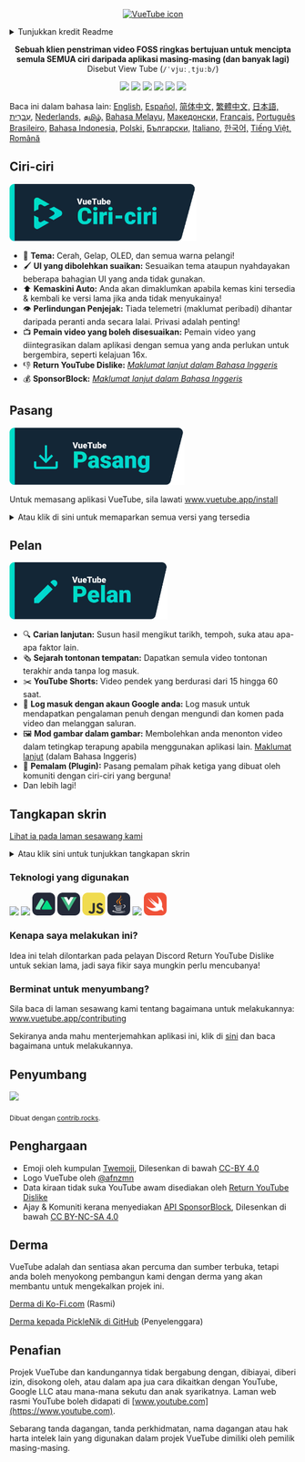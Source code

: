 <p align="center">
  <a href="https://vuetube.app/">
    <img src="https://cdn.discordapp.com/attachments/751596360108605500/980418672331988992/VueTube_Dark.svg" alt="VueTube icon" width="500"/>
  </a>
  </br>
  <details>
  <summary>Tunjukkan kredit Readme</summary>
  
   <sub>Logo oleh <a href="https://github.com/afnzmn">@afnzmn</a></sub></br>
  <sub>Penyumbang-penyumbang Readme Bahasa Melayu: <a href="https://github.com/AdamIskandarAI">@AdamIskandarAI</a></sub>
</details>

<p align="center">
<strong>Sebuah klien penstriman video FOSS ringkas bertujuan untuk mencipta semula SEMUA ciri daripada aplikasi masing-masing (dan banyak lagi)</strong>
</br>
Disebut View Tube (<code>/ˈvjuːˌtjuːb/</code>)
</p>

<p align="center">
  <a href="https://github.com/VueTubeApp/VueTube/blob/main/LICENSE" alt="License"><img src="https://img.shields.io/github/license/VueTubeApp/VueTube"></img></a>
  <a href="https://github.com/VueTubeApp/VueTube/actions/workflows/ci.yml" alt="CI"><img src="https://github.com/VueTubeApp/VueTube/actions/workflows/ci.yml/badge.svg"></img></a>
  <a href="https://reddit.com/r/vuetube" alt="Reddit"><img src="https://img.shields.io/reddit/subreddit-subscribers/vuetube?label=r%2FVuetube&logo=reddit&logoColor=white"></img></a>
  <a href="https://t.me/VueTube" alt="Telegram"><img src="https://img.shields.io/endpoint?label=VueTube&url=https%3A%2F%2Ftelegram-badge-4mbpu8e0fit4.runkit.sh%2F%3Furl%3Dhttps%3A%2F%2Ft.me%2FVuetube"></img></a>
  <a href="https://discord.gg/7P8KJrdd5W" alt="Discord"><img src="https://img.shields.io/discord/946587366242533377?label=Discord&style=flat&logo=discord&logoColor=white"></img></a>
  <a href="https://twitter.com/VueTubeApp" alt="Twitter"><img src="https://img.shields.io/twitter/follow/VueTubeApp?label=Follow&style=flat&logo=twitter"></img></a>
</p>

Baca ini dalam bahasa lain: [English,](/readme.md) [Español,](readme.es.md) [简体中文,](readme.zh-hans.md) [繁體中文,](readme.zh-hant.md) [日本語,](readme.ja.md) [עִברִית,](readme.he.md) [Nederlands,](readme.nl.md) [தமிழ்,](readme.ta.md) [Bahasa Melayu,](readme.ms.md) [Македонски,](readme.mk.md) [Français,](readme.fr.md) [Português Brasileiro,](readme.pt-br.md) [Bahasa Indonesia,](readme.id.md) [Polski,](readme.pl.md) [Български,](readme.bg.md) [Italiano,](readme.it.md) [한국어,](readme.kr.md) [Tiếng Việt,](readme.vi.md) [Română](readme.ro.md)

## Ciri-ciri

<img src="../resources/readme-ms/Features.ms.svg" alt="VueTube icon" height="100"/>

- 🎨 **Tema:** Cerah, Gelap, OLED, dan semua warna pelangi!
- 🖌️ **UI yang dibolehkan suaikan:** Sesuaikan tema ataupun nyahdayakan beberapa bahagian UI yang anda tidak gunakan.
- ⬆️ **Kemaskini Auto:** Anda akan dimaklumkan apabila kemas kini tersedia & kembali ke versi lama jika anda tidak menyukainya!
- 👁️ **Perlindungan Penjejak:** Tiada telemetri (maklumat peribadi) dihantar daripada peranti anda secara lalai. Privasi adalah penting!
- 📺 **Pemain video yang boleh disesuaikan:** Pemain video yang diintegrasikan dalam aplikasi dengan semua yang anda perlukan untuk bergembira, seperti kelajuan 16x.
- 👎 **Return YouTube Dislike:** [_Maklumat lanjut dalam Bahasa Inggeris_](https://returnyoutubedislike.com)
- 💰 **SponsorBlock:** [_Maklumat lanjut dalam Bahasa Inggeris_](https://sponsor.ajay.app)

## Pasang

<img src="../resources/readme-ms/Install.ms.svg" alt="VueTube icon" height="100"/>

Untuk memasang aplikasi VueTube, sila lawati www.vuetube.app/install

<details>
  <summary>Atau klik di sini untuk memaparkan semua versi yang tersedia</summary>
<br />

### Android

| <a href=https://nightly.link/VueTubeApp/VueTube/workflows/ci/main/android.zip><img id="im" width="200" src=../resources/getunstable.png></a> | <a href=https://github.com/VueTubeApp/VueTube/releases/download/0.2/VueTube-Canary-June-15-2022.apk><img id="im" width="200" src=../resources/getcanary.png></a> | <a href=https://vuetube.app/install><img id="im" width="200" src=../resources/getstable.png></a> |
| ------------------------------------------------------------------------------------------------------------------------------------------- | --------------------------------------------------------------------------------------------------------------------------------------------------------------- | ----------------------------------------------------------------------------------------------- |
| Agak tidak stabil, tetapi anda boleh mendapat akses awal kepada ciri-ciri baharu                                                            | Kurang pepijat daripada tidak stabil sementara mempunyai lebih banyak ciri daripada stabil                                                                      | Tidak tersedia lagi                                                                             |

### iOS

| <a href=https://nightly.link/VueTubeApp/VueTube/workflows/ci/main/iOS.zip><img id="im" width="200" src=../resources/getunstable.png></a> | <a href=https://cdn.discordapp.com/attachments/949908267855921163/972164558930198528/VueTube-Canary-May-6-2022.ipa><img id="im" width="200" src=../resources/getcanary.png></a> | <a href=https://vuetube.app/install><img id="im" width="200" src=../resources/getstable.png></a> |
| --------------------------------------------------------------------------------------------------------------------------------------- | ------------------------------------------------------------------------------------------------------------------------------------------------------------------------------ | ----------------------------------------------------------------------------------------------- |
| Agak tidak stabil, tetapi anda boleh mendapat akses awal kepada ciri-ciri baharu                                                        | Kurang pepijat daripada tidak stabil sementara mempunyai lebih banyak ciri daripada stabil                                                                                     | Tidak tersedia lagi                                                                             |

</details>

## Pelan

<img src="../resources/readme-ms/Plans.ms.svg" alt="VueTube icon" height="100"/>

- 🔍 **Carian lanjutan:** Susun hasil mengikut tarikh, tempoh, suka atau apa-apa faktor lain.
- 🗞️ **Sejarah tontonan tempatan:** Dapatkan semula video tontonan terakhir anda tanpa log masuk.
- ✂️ **YouTube Shorts:** Video pendek yang berdurasi dari 15 hingga 60 saat.
- 🧑 **Log masuk dengan akaun Google anda:** Log masuk untuk mendapatkan pengalaman penuh dengan mengundi dan komen pada video dan melanggan saluran.
- 🖼️ **Mod gambar dalam gambar:** Membolehkan anda menonton video dalam tetingkap terapung apabila menggunakan aplikasi lain. [Maklumat lanjut](https://support.google.com/youtube/answer/7552722?co=GENIE.Platform=Android&hl=en#zippy=%2Cturn-on-picture-in-picture%2Cwho-can-use-picture-in-picture) (dalam Bahasa Inggeris)
- 🧩 **Pemalam (Plugin):** Pasang pemalam pihak ketiga yang dibuat oleh komuniti dengan ciri-ciri yang berguna!
- Dan lebih lagi!

## Tangkapan skrin

[Lihat ia pada laman sesawang kami](www.vuetube.app/info/screenshots)

<details>
  <summary> Atau klik sini untuk tunjukkan tangkapan skrin </summary>
<br />
  
<img src="https://vuetube.app/wtch.png" width="400">
<img src="https://vuetube.app/stng.png" width="400">
<img src="https://vuetube.app/srch.png" width="400">
     
</details>

### Teknologi yang digunakan

<a href="https://capacitorjs.com/solution/vue"><img src="https://cdn.discordapp.com/attachments/953538236716814356/955694368742834176/Capacitator-Dark.svg" height=40/></a> <a href="https://vuetifyjs.com/"><img src="https://cdn.discordapp.com/attachments/810799100940255260/973719873467342908/Vuetify-Dark.svg" height=40/></a> <a href="https://nuxtjs.org/"><img src="https://github.com/tandpfun/skill-icons/raw/main/icons/NuxtJS-Dark.svg" height=40/></a> <a href="https://vuejs.org/"><img src="https://github.com/tandpfun/skill-icons/raw/main/icons/VueJS-Dark.svg" height=40/></a> <a href="https://javascript.com/"><img src="https://github.com/tandpfun/skill-icons/raw/main/icons/JavaScript.svg" height=40/></a> <a href="https://java.com/"><img src="https://github.com/tandpfun/skill-icons/raw/main/icons/Java-Dark.svg" height=40/></a> <a href="https://gradle.com/"><img src="https://cdn.discordapp.com/attachments/810799100940255260/955691550560636958/Gradle.svg" height=40/></a> <a href="https://developer.apple.com/swift/"><img src="https://github.com/tandpfun/skill-icons/raw/main/icons/Swift.svg" height=40/></a>

### Kenapa saya melakukan ini?

Idea ini telah dilontarkan pada pelayan Discord Return YouTube Dislike untuk sekian lama, jadi saya fikir saya mungkin perlu mencubanya!

### Berminat untuk menyumbang?

Sila baca di laman sesawang kami tentang bagaimana untuk melakukannya: www.vuetube.app/contributing

Sekiranya anda mahu menterjemahkan aplikasi ini, klik di [sini](https://github.com/VueTubeApp/VueTube/blob/main/NUXT/plugins/languages) dan baca bagaimana untuk melakukannya.

## Penyumbang

<a href="https://github.com/VueTubeApp/VueTube/graphs/contributors">
  <img src="https://contrib.rocks/image?repo=VueTubeApp/VueTube" />
</a>

<sub>Dibuat dengan [contrib.rocks](https://contrib.rocks). </sub>

## Penghargaan

- Emoji oleh kumpulan [Twemoji](https://twemoji.twitter.com/), Dilesenkan di bawah [CC-BY 4.0](https://creativecommons.org/licenses/by/4.0/)
- Logo VueTube oleh [@afnzmn](https://github.com/afnzmn)
- Data kiraan tidak suka YouTube awam disediakan oleh [Return YouTube Dislike](https://returnyoutubedislike.com)
- Ajay & Komuniti kerana menyediakan [API SponsorBlock](https://sponsor.ajay.app), Dilesenkan di bawah [CC BY-NC-SA 4.0](https://creativecommons.org/licenses/by-nc-sa/4.0/)

## Derma

VueTube adalah dan sentiasa akan percuma dan sumber terbuka, tetapi anda boleh menyokong pembangun kami dengan derma yang akan membantu untuk mengekalkan projek ini.

[Derma di Ko-Fi.com](https://ko-fi.com/vuetube) (Rasmi)

[Derma kepada PickleNik di GitHub](https://github.com/sponsors/PickleNik) (Penyelenggara)

## Penafian

Projek VueTube dan kandungannya tidak bergabung dengan, dibiayai, diberi izin, disokong oleh, atau dalam apa jua cara dikaitkan dengan YouTube, Google LLC atau mana-mana sekutu dan anak syarikatnya. Laman web rasmi YouTube boleh didapati di [www.youtube.com](https://www.youtube.com).

Sebarang tanda dagangan, tanda perkhidmatan, nama dagangan atau hak harta intelek lain yang digunakan dalam projek VueTube dimiliki oleh pemilik masing-masing.
